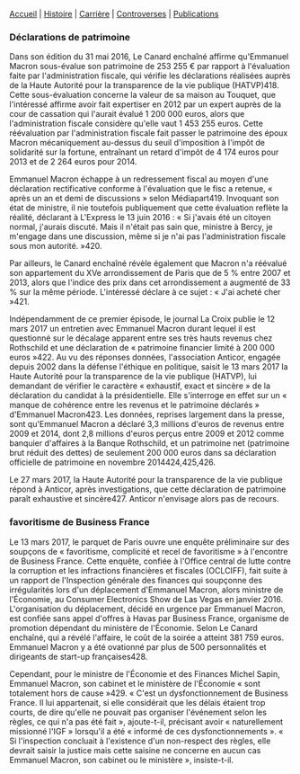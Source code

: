 
[Accueil](index.md) | [Histoire](histoire.md) | [Carrière](carriere.md) | [Controverses](contro.md) | [Publications](publis.md)


### Déclarations de patrimoine


Dans son édition du 31 mai 2016, Le Canard enchaîné affirme qu'Emmanuel Macron sous-évalue son patrimoine de 253 255 € par rapport à l'évaluation faite par l'administration fiscale, qui vérifie les déclarations réalisées auprès de la Haute Autorité pour la transparence de la vie publique (HATVP)418. Cette sous-évaluation concerne la valeur de sa maison au Touquet, que l'intéressé affirme avoir fait expertiser en 2012 par un expert auprès de la cour de cassation qui l'aurait évalué 1 200 000 euros, alors que l'administration fiscale considère qu'elle vaut 1 453 255 euros. Cette réévaluation par l'administration fiscale fait passer le patrimoine des époux Macron mécaniquement au-dessus du seuil d'imposition à l'impôt de solidarité sur la fortune, entraînant un retard d'impôt de 4 174 euros pour 2013 et de 2 264 euros pour 2014.

Emmanuel Macron échappe à un redressement fiscal au moyen d'une déclaration rectificative conforme à l'évaluation que le fisc a retenue, « après un an et demi de discussions » selon Médiapart419. Invoquant son état de ministre, il nie toutefois publiquement que cette évaluation reflète la réalité, déclarant à L'Express le 13 juin 2016 : « Si j'avais été un citoyen normal, j'aurais discuté. Mais il n'était pas sain que, ministre à Bercy, je m'engage dans une discussion, même si je n'ai pas l'administration fiscale sous mon autorité. »420.

Par ailleurs, le Canard enchaîné révèle également que Macron n'a réévalué son appartement du XVe arrondissement de Paris que de 5 % entre 2007 et 2013, alors que l'indice des prix dans cet arrondissement a augmenté de 33 % sur la même période. L'intéressé déclare à ce sujet : « J'ai acheté cher »421.

Indépendamment de ce premier épisode, le journal La Croix publie le 12 mars 2017 un entretien avec Emmanuel Macron durant lequel il est questionné sur le décalage apparent entre ses très hauts revenus chez Rothschild et une déclaration de « patrimoine financier limité à 200 000 euros »422. Au vu des réponses données, l'association Anticor, engagée depuis 2002 dans la défense l'éthique en politique, saisit le 13 mars 2017 la Haute Autorité pour la transparence de la vie publique (HATVP), lui demandant de vérifier le caractère « exhaustif, exact et sincère » de la déclaration du candidat à la présidentielle. Elle s'interroge en effet sur un « manque de cohérence entre les revenus et le patrimoine déclarés » d'Emmanuel Macron423. Les données, reprises largement dans la presse, sont qu'Emmanuel Macron a déclaré 3,3 millions d'euros de revenus entre 2009 et 2014, dont 2,8 millions d'euros perçus entre 2009 et 2012 comme banquier d'affaires à la Banque Rothschild, et un patrimoine net (patrimoine brut réduit des dettes) de seulement 200 000 euros dans sa déclaration officielle de patrimoine en novembre 2014424,425,426.

Le 27 mars 2017, la Haute Autorité pour la transparence de la vie publique répond à Anticor, après investigations, que cette déclaration de patrimoine paraît exhaustive et sincère427. Anticor n'envisage alors pas de recours.


### favoritisme de Business France


Le 13 mars 2017, le parquet de Paris ouvre une enquête préliminaire sur des soupçons de « favoritisme, complicité et recel de favoritisme » à l'encontre de Business France. Cette enquête, confiée à l'Office central de lutte contre la corruption et les infractions financières et fiscales (OCLCIFF), fait suite à un rapport de l'Inspection générale des finances qui soupçonne des irrégularités lors d'un déplacement d'Emmanuel Macron, alors ministre de l'Économie, au Consumer Electronics Show de Las Vegas en janvier 2016. L'organisation du déplacement, décidé en urgence par Emmanuel Macron, est confiée sans appel d'offres à Havas par Business France, organisme de promotion dépendant du ministère de l'Économie. Selon Le Canard enchaîné, qui a révélé l'affaire, le coût de la soirée a atteint 381 759 euros. Emmanuel Macron y a été ovationné par plus de 500 personnalités et dirigeants de start-up françaises428.

Cependant, pour le ministre de l'Économie et des Finances Michel Sapin, Emmanuel Macron, son cabinet et le ministère de l'Économie « sont totalement hors de cause »429. « C'est un dysfonctionnement de Business France. Il lui appartenait, si elle considérait que les délais étaient trop courts, de dire qu'elle ne pouvait pas organiser l'événement selon les règles, ce qui n'a pas été fait », ajoute-t-il, précisant avoir « naturellement missionné l'IGF » lorsqu'il a été « informé de ces dysfonctionnements ». « Si l'inspection concluait à l'existence d'un non-respect des règles, elle devrait saisir la justice mais cette saisine ne concerne en aucun cas Emmanuel Macron, son cabinet ou le ministère », insiste-t-il.
